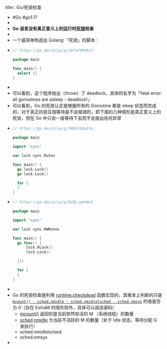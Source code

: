 title:: Go/死锁检查

- #Go #go1.17
-
- **Go 语言没有真正意义上的运行时[死锁](https://zh.wikipedia.org/wiki/%E6%AD%BB%E9%94%81)检查**
-
- 一个最简单构造出 Golang 「死锁」的脚本：
- ```go
  // https://go.dev/play/p/3mTxFVMtRt3
  
  package main
  
  func main() {
  	select {}
  }
  ```
-
- 可以看到，这个程序抛出（throw）了 deadlock，具体的名字为「fatal error: all goroutines are asleep - deadlock!」
- 可以看到，Go 的死锁认定是根据所有的 Goroutine 都是 sleep 状态而完成的，对于真正的锁互相等待是不会报错的，即下面的几种情形是真正意义上的死锁，但在 Go 中只会一直等待下去而不会报出任何异常
- ```go
  // https://go.dev/play/p/YKNGY6Aa3Ye
  
  package main
  
  import "sync"
  
  var lock sync.Mutex
  
  func main() {
  	go lock.Lock()
  	go lock.Lock()
  
  	for {
  	}
  }
  ```
- ```go
  // https://go.dev/play/p/QcMLrpmtWe3
  
  package main
  
  import "sync"
  
  var lock sync.RWMutex
  
  func main() {
  	go func() {
  		lock.RLock()
  		lock.Lock()
  
  	}()
  
  	for {
  	}
  }
  ```
-
- Go 的死锁检查是利用 [runtime.checkdead](https://github.com/golang/go/blob/go1.17.8/src/runtime/proc.go#L5206) 函数实现的，其根本上判断的只是 [`mcount() - sched.nmidle - sched.nmidlelocked - sched.nmsys`](https://github.com/golang/go/blob/go1.17.8/src/runtime/proc.go#L5238) 的值是否为 0（存在 ExtraM 的情形除外，具体可以阅读源码）
	- [mcount()](https://github.com/golang/go/blob/go1.17.8/src/runtime/proc.go#L4658:6) 返回的是当前依然存活的 M （系统线程）的数量
	- [sched](https://github.com/golang/go/blob/go1.17.8/src/runtime/runtime2.go#L1095:2).[nmidle](https://github.com/golang/go/blob/go1.17.8/src/runtime/runtime2.go#L757:2) 为当前不活跃的 M 的数量（处于 Idle 状态，等待分配 G 来执行）
	- sched.nmidlelocked
	- sched.nmsys
-